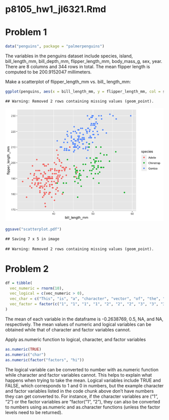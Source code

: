 p8105_hw1_jl6321.Rmd
================

# Problem 1

``` r
data("penguins", package = "palmerpenguins")
```

The variables in the penguins dataset include species, island,
bill_length_mm, bill_depth_mm, flipper_length_mm, body_mass_g, sex,
year. There are 8 columns and 344 rows in total. The mean flipper length
is computed to be 200.9152047 millimeters.

Make a scatterplot of flipper_length_mm vs. bill\_ length_mm:

``` r
ggplot(penguins, aes(x = bill_length_mm, y = flipper_length_mm, col = species)) + geom_point()
```

    ## Warning: Removed 2 rows containing missing values (geom_point).

![](p8105_hw1_jl6321_files/figure-gfm/scatterplot-1.png)<!-- -->

``` r
ggsave("scatterplot.pdf")
```

    ## Saving 7 x 5 in image

    ## Warning: Removed 2 rows containing missing values (geom_point).

# Problem 2

``` r
df = tibble(
  vec_numeric = rnorm(10), 
  vec_logical = c(vec_numeric > 0), 
  vec_char = c("This", "is", "a", "character", "vector", "of", "the", "length", "of", "10"), 
  vec_factor = factor(c("1", "1", "1", "1", "2", "2", "2", "3", "3", "3"))
)
```

The mean of each variable in the dataframe is -0.2638769, 0.5, NA, and
NA, respectively. The mean values of numeric and logical variables can
be obtained while that of character and factor variables cannot.

Apply as.numeric function to logical, character, and factor variables

``` r
as.numeric(TRUE)
as.numeric("char")
as.numeric(factor("factors", "hi"))
```

The logical variable can be converted to number with as.numeric function
while character and factor variables cannot. This helps to explain what
happens when trying to take the mean. Logical variables include TRUE and
FALSE, which corresponds to 1 and 0 in numbers, but the example
character and factor variables listed in the code chunk above don’t have
numbers they can get converted to. For instance, if the character
variables are (“1”, “2”) or the factor variables are “factor(”1”, “2”),
they can also be converted to numbers using as.numeric and as.character
functions (unless the factor levels need to be returned).

